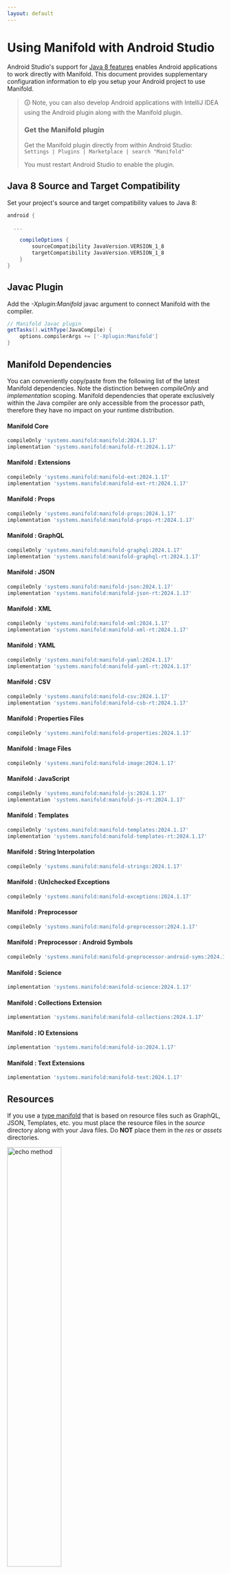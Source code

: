 ```yaml
---
layout: default
---
```


# Using Manifold with Android Studio

Android Studio's support for [Java 8 features](https://developer.android.com/studio/write/java8-support.html) enables
Android applications to work directly with Manifold. This document provides supplementary configuration information to
elp you setup your Android project to use Manifold.

>🛈 Note, you can also develop Android applications with IntelliJ IDEA using the Android plugin along with the Manifold
>plugin. 
>
>### Get the Manifold plugin
>Get the Manifold plugin directly from within Android Studio:
><br>
>`Settings | Plugins | Marketplace | search "Manifold"`
><br>
> 
>You must restart Android Studio to enable the plugin. 
 
## Java 8 Source and Target Compatibility 
Set your project's source and target compatibility values to Java 8:

```groovy
android {

  ...

    compileOptions {
        sourceCompatibility JavaVersion.VERSION_1_8
        targetCompatibility JavaVersion.VERSION_1_8
    }
}
```

## Javac Plugin
Add the *-Xplugin:Manifold* javac argument to connect Manifold with the compiler.

```groovy
// Manifold Javac plugin
getTasks().withType(JavaCompile) {
    options.compilerArgs += ['-Xplugin:Manifold']
}
```    

## Manifold Dependencies
You can conveniently copy/paste from the following list of the latest Manifold dependencies. Note the distinction
between *compileOnly* and *implementation* scoping. Manifold dependencies that operate exclusively within the
Java compiler are only accessible from the processor path, therefore they have no impact on your runtime distribution.

#### Manifold Core
```groovy
compileOnly 'systems.manifold:manifold:2024.1.17'
implementation 'systems.manifold:manifold-rt:2024.1.17'
```
#### Manifold : Extensions
```groovy
compileOnly 'systems.manifold:manifold-ext:2024.1.17'
implementation 'systems.manifold:manifold-ext-rt:2024.1.17'
```
#### Manifold : Props
```groovy
compileOnly 'systems.manifold:manifold-props:2024.1.17'
implementation 'systems.manifold:manifold-props-rt:2024.1.17'
```
#### Manifold : GraphQL
```groovy
compileOnly 'systems.manifold:manifold-graphql:2024.1.17'
implementation 'systems.manifold:manifold-graphql-rt:2024.1.17'
```
#### Manifold : JSON
```groovy
compileOnly 'systems.manifold:manifold-json:2024.1.17'
implementation 'systems.manifold:manifold-json-rt:2024.1.17'
```
#### Manifold : XML
```groovy
compileOnly 'systems.manifold:manifold-xml:2024.1.17'
implementation 'systems.manifold:manifold-xml-rt:2024.1.17'
```
#### Manifold : YAML
```groovy
compileOnly 'systems.manifold:manifold-yaml:2024.1.17'
implementation 'systems.manifold:manifold-yaml-rt:2024.1.17'
```
#### Manifold : CSV
```groovy
compileOnly 'systems.manifold:manifold-csv:2024.1.17'
implementation 'systems.manifold:manifold-csb-rt:2024.1.17'
```
#### Manifold : Properties Files
```groovy
compileOnly 'systems.manifold:manifold-properties:2024.1.17'
```
#### Manifold : Image Files
```groovy
compileOnly 'systems.manifold:manifold-image:2024.1.17'
```
#### Manifold : JavaScript
```groovy
compileOnly 'systems.manifold:manifold-js:2024.1.17'
implementation 'systems.manifold:manifold-js-rt:2024.1.17'
```
#### Manifold : Templates
```groovy
compileOnly 'systems.manifold:manifold-templates:2024.1.17'
implementation 'systems.manifold:manifold-templates-rt:2024.1.17'
```
#### Manifold : String Interpolation
```groovy
compileOnly 'systems.manifold:manifold-strings:2024.1.17'
```
#### Manifold : (Un)checked Exceptions
```groovy
compileOnly 'systems.manifold:manifold-exceptions:2024.1.17'
```
#### Manifold : Preprocessor
```groovy
compileOnly 'systems.manifold:manifold-preprocessor:2024.1.17'
```
#### Manifold : Preprocessor : Android Symbols
```groovy
compileOnly 'systems.manifold:manifold-preprocessor-android-syms:2024.1.17'
```
#### Manifold : Science
```groovy
implementation 'systems.manifold:manifold-science:2024.1.17'
```
#### Manifold : Collections Extension
```groovy
implementation 'systems.manifold:manifold-collections:2024.1.17'
```
#### Manifold : IO Extensions
```groovy
implementation 'systems.manifold:manifold-io:2024.1.17'
```
#### Manifold : Text Extensions
```groovy
implementation 'systems.manifold:manifold-text:2024.1.17'
```

## Resources

If you use a [type manifold](https://github.com/manifold-systems/manifold/tree/master/manifold-core-parent/manifold#the-big-picture)
that is based on resource files such as GraphQL, JSON, Templates, etc. you must place the resource files in the 
*source* directory along with your Java files.  Do **NOT** place them in the *res* or *assets* directories.
 
<p><img src="http://manifold.systems/images/android_resources.png" alt="echo method" width="50%" height="50%"/></p> 

## Preprocessor and build variant symbols

If you use the [preprocessor](https://github.com/manifold-systems/manifold/tree/master/manifold-deps-parent/manifold-preprocessor),
you can directly reference Android build variant symbols with the [manifold-preprocessor-android-syms](https://github.com/manifold-systems/manifold/tree/master/manifold-deps-parent/manifold-preprocessor-android-syms)
dependency.
```java
#if FLAVOR == "paid"
  @Override
  public void specialMethod(Foo foo) {
  ...
  }
#endif
```
build.gradle
```groovy
dependencies {
    ...
    compileOnly 'systems.manifold:manifold-preprocessor:2024.1.17'
    compileOnly 'systems.manifold:manifold-preprocessor-android-syms:2024.1.17'
}
```